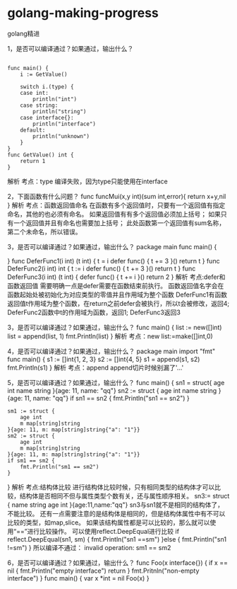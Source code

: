 # golang-making-progress
golang精进

1，是否可以编译通过？如果通过，输出什么？
<pre><code>
func main() {
	i := GetValue()

	switch i.(type) {
	case int:
		println("int")
	case string:
		println("string")
	case interface{}:
		println("interface")
	default:
		println("unknown")
	}
}
func GetValue() int {
	return 1
}
</code></pre>
解析
考点：type
编译失败，因为type只能使用在interface

2，下面函数有什么问题？
func funcMui(x,y int)(sum int,error){
    return x+y,nil
}
解析
考点：函数返回值命名
在函数有多个返回值时，只要有一个返回值有指定命名，其他的也必须有命名。 如果返回值有有多个返回值必须加上括号； 如果只有一个返回值并且有命名也需要加上括号； 此处函数第一个返回值有sum名称，第二个未命名，所以错误。

3，是否可以编译通过？如果通过，输出什么？
package main
func main() {

}
func DeferFunc1(i int) (t int) {
    t = i
    defer func() {
        t += 3
    }()
    return t
}
func DeferFunc2(i int) int {
    t := i
    defer func() {
        t += 3
    }()
    return t
}
func DeferFunc3(i int) (t int) {
    defer func() {
        t += i
    }()
    return 2
}
解析
考点:defer和函数返回值
需要明确一点是defer需要在函数结束前执行。 函数返回值名字会在函数起始处被初始化为对应类型的零值并且作用域为整个函数 DeferFunc1有函数返回值t作用域为整个函数，在return之前defer会被执行，所以t会被修改，返回4; DeferFunc2函数中t的作用域为函数，返回1; DeferFunc3返回3

3，是否可以编译通过？如果通过，输出什么？
func main() {
    list := new([]int)
    list = append(list, 1)
    fmt.Println(list)
}
解析
考点：new
list:=make([]int,0)

4，是否可以编译通过？如果通过，输出什么？
package main
import "fmt"
func main() {
    s1 := []int{1, 2, 3}
    s2 := []int{4, 5}
    s1 = append(s1, s2)
    fmt.Println(s1)
}
解析
考点：append
append切片时候别漏了'...'

5，是否可以编译通过？如果通过，输出什么？
func main() {
    sn1 = struct{
        age int
        name string
    }{age: 11, name: "qq"}
    sn2 := struct {
        age int 
        name string
    }{age: 11, name: "qq"}
    if sn1 == sn2 {
        fmt.Println("sn1 == sn2")
    }

    sm1 := struct {
        age int
        m map[string]string
    }{age: 11, m: map[string]string{"a": "1"}}
    sm2 := struct {
        age int
        m map[string]string
    }{age: 11, m: map[string]string{"a": "1"}}
    if sm1 == sm2 {
        fmt.Println("sm1 == sm2")
    }
}
解析
考点:结构体比较
进行结构体比较时候，只有相同类型的结构体才可以比较，结构体是否相同不但与属性类型个数有关，还与属性顺序相关。
sn3:= struct {
    name string
    age  int
}{age:11,name:"qq"}
sn3与sn1就不是相同的结构体了，不能比较。 还有一点需要注意的是结构体是相同的，但是结构体属性中有不可以比较的类型，如map,slice。 如果该结构属性都是可以比较的，那么就可以使用“==”进行比较操作。
可以使用reflect.DeepEqual进行比较
if reflect.DeepEqual(sn1, sm) {
    fmt.Println("sn1 ==sm")
}else {
    fmt.Println("sn1 !=sm")
}
所以编译不通过： invalid operation: sm1 == sm2

6，是否可以编译通过？如果通过，输出什么？
func Foo(x interface{}) {
    if x == nil {
        fmt.Println("empty interface")
        return
    }
    fmt.Pritnln("non-empty interface")
}
func main() {
    var x *int = nil
    Foo(x)
}